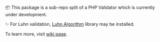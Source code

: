 📦 This package is a sub-repo split of a PHP Validator which is currently under development.

✨ For Luhn validation, [Luhn Algorithm](https://github.com/thewebsolver/luhn-algorithm) library may be installed.

To learn more, visit [wiki page](../wiki).
